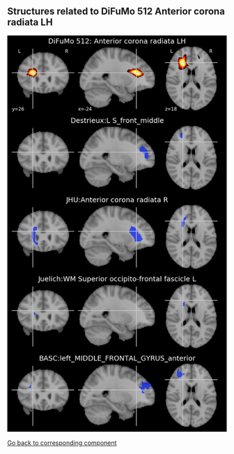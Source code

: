 


## Structures related to DiFuMo 512 Anterior corona radiata LH

![383](383.jpg "Structures related to DiFuMo 512 Anterior corona radiata LH")

[Go back to corresponding component](https://parietal-inria.github.io/DiFuMo/512/html/383.html)